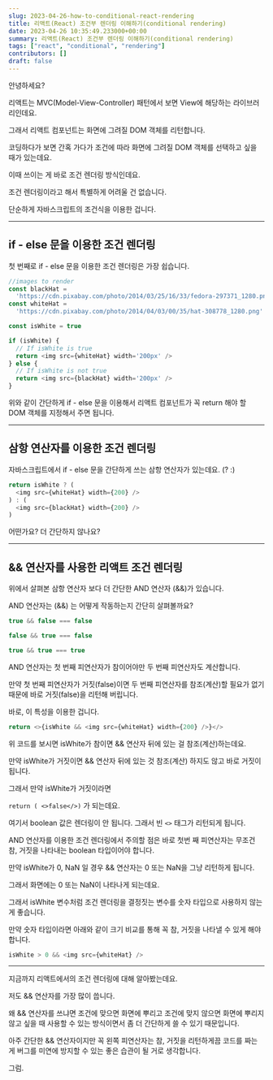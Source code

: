 ```yaml
---
slug: 2023-04-26-how-to-conditional-react-rendering
title: 리액트(React) 조건부 렌더링 이해하기(conditional rendering)
date: 2023-04-26 10:35:49.233000+00:00
summary: 리액트(React) 조건부 렌더링 이해하기(conditional rendering)
tags: ["react", "conditional", "rendering"]
contributors: []
draft: false
---
```


안녕하세요?

리액트는 MVC(Model-View-Controller) 패턴에서 보면 View에 해당하는 라이브러리인데요.

그래서 리액트 컴포넌트는 화면에 그려질 DOM 객체를 리턴합니다.

코딩하다가 보면 간혹 가다가 조건에 따라 화면에 그려질 DOM 객체를 선택하고 싶을 때가 있는데요.

이때 쓰이는 게 바로 조건 렌더링 방식인데요.

조건 렌더링이라고 해서 특별하게 어려울 건 없습니다.

단순하게 자바스크립트의 조건식을 이용한 겁니다.

---

## if - else 문을 이용한 조건 렌더링

첫 번째로 if - else 문을 이용한 조건 렌더링은 가장 쉽습니다.

```js
//images to render
const blackHat =
  'https://cdn.pixabay.com/photo/2014/03/25/16/33/fedora-297371_1280.png'
const whiteHat =
  'https://cdn.pixabay.com/photo/2014/04/03/00/35/hat-308778_1280.png'

const isWhite = true

if (isWhite) {
  // If isWhite is true
  return <img src={whiteHat} width='200px' />
} else {
  // If isWhite is not true
  return <img src={blackHat} width='200px' />
}
```

위와 같이 간단하게 if - else 문을 이용해서 리액트 컴포넌트가 꼭 return 해야 할 DOM 객체를 지정해서 주면 됩니다.

---

## 삼항 연산자를 이용한 조건 렌더링

자바스크립트에서 if - else 문을 간단하게 쓰는 삼항 연산자가 있는데요. (? :)

```js
return isWhite ? (
  <img src={whiteHat} width={200} />
) : (
  <img src={blackHat} width={200} />
)
```

어떤가요? 더 간단하지 않나요?

---

## && 연산자를 사용한 리액트 조건 렌더링

위에서 살펴본 삼항 연산자 보다 더 간단한 AND 연산자 (&&)가 있습니다.

AND 연산자는 (&&) 는 어떻게 작동하는지 간단히 살펴볼까요?

```js
true && false === false

false && true === false

true && true === true
```

AND 연산자는 첫 번째 피연산자가 참이어야만 두 번째 피연산자도 계산합니다.

만약 첫 번째 피연산자가 거짓(false)이면 두 번째 피연산자를 참조(계산)할 필요가 없기 때문에 바로 거짓(false)을 리턴해 버립니다.

바로, 이 특성을 이용한 겁니다.

```js
return <>{isWhite && <img src={whiteHat} width={200} />}</>
```

위 코드를 보시면 isWhite가 참이면 && 연산자 뒤에 있는 걸 참조(계산)하는데요.

만약 isWhite가 거짓이면 && 연산자 뒤에 있는 것 참조(계산) 하지도 않고 바로 거짓이 됩니다.

그래서 만약 isWhite가 거짓이라면

`return ( <>false</>)` 가 되는데요.

여기서 boolean 값은 렌더링이 안 됩니다. 그래서 빈 `<>` 태그가 리턴되게 됩니다.

AND 연산자를 이용한 조건 렌더링에서 주의할 점은 바로 첫번 째 피연산자는 무조건 참, 거짓을 나타내는 boolean 타입이어야 합니다.

만약 isWhite가 0, NaN 일 경우 && 연산자는 0 또는 NaN을 그냥 리턴하게 됩니다.

그래서 화면에는 0 또는 NaN이 나타나게 되는데요.

그래서 isWhite 변수처럼 조건 렌더링을 결정짓는 변수를 숫자 타입으로 사용하지 않는게 좋습니다.

만약 숫자 타입이라면 아래와 같이 크기 비교를 통해 꼭 참, 거짓을 나타낼 수 있게 해야 합니다.

```js
isWhite > 0 && <img src={whiteHat} />
```

---

지금까지 리액트에서의 조건 렌더링에 대해 알아봤는데요.

저도 && 연산자를 가장 많이 씁니다.

왜 && 연산자를 쓰냐면 조건에 맞으면 화면에 뿌리고 조건에 맞지 않으면 화면에 뿌리지 않고 싶을 때 사용할 수 있는 방식이면서 좀 더 간단하게 쓸 수 있기 때문입니다.

아주 간단한 && 연산자이지만 꼭 왼쪽 피연산자는 참, 거짓을 리턴하게끔 코드를 짜는 게 버그를 미연에 방지할 수 있는 좋은 습관이 될 거로 생각합니다.

그럼.
